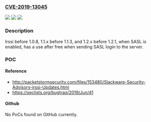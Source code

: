 ### [CVE-2019-13045](https://cve.mitre.org/cgi-bin/cvename.cgi?name=CVE-2019-13045)
![](https://img.shields.io/static/v1?label=Product&message=n%2Fa&color=blue)
![](https://img.shields.io/static/v1?label=Version&message=n%2Fa&color=blue)
![](https://img.shields.io/static/v1?label=Vulnerability&message=n%2Fa&color=brighgreen)

### Description

Irssi before 1.0.8, 1.1.x before 1.1.3, and 1.2.x before 1.2.1, when SASL is enabled, has a use after free when sending SASL login to the server.

### POC

#### Reference
- http://packetstormsecurity.com/files/153480/Slackware-Security-Advisory-irssi-Updates.html
- https://seclists.org/bugtraq/2019/Jun/41

#### Github
No PoCs found on GitHub currently.

